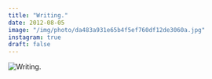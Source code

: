```yaml
---
title: "Writing."
date: 2012-08-05
image: "/img/photo/da483a931e65b4f5ef760df12de3060a.jpg"
instagram: true
draft: false
---
```


![Writing.](/img/photo/da483a931e65b4f5ef760df12de3060a.jpg)
